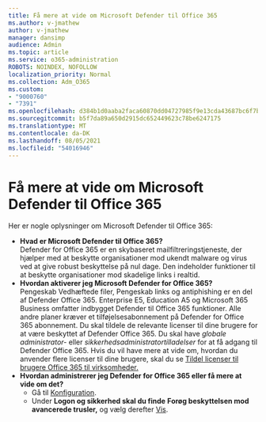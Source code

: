 ```yaml
---
title: Få mere at vide om Microsoft Defender til Office 365
ms.author: v-jmathew
author: v-jmathew
manager: dansimp
audience: Admin
ms.topic: article
ms.service: o365-administration
ROBOTS: NOINDEX, NOFOLLOW
localization_priority: Normal
ms.collection: Adm_O365
ms.custom:
- "9000760"
- "7391"
ms.openlocfilehash: d384b1d0aaba2faca60870dd04727985f9e13cda43687bc6f7bc53da90db4b9e
ms.sourcegitcommit: b5f7da89a650d2915dc652449623c78be6247175
ms.translationtype: MT
ms.contentlocale: da-DK
ms.lasthandoff: 08/05/2021
ms.locfileid: "54016946"
---
```

# <a name="learn-about-microsoft-defender-for-office-365"></a>Få mere at vide om Microsoft Defender til Office 365

Her er nogle oplysninger om Microsoft Defender til Office 365:

- **Hvad er Microsoft Defender til Office 365?**  
    Defender for Office 365 er en skybaseret mailfiltreringstjeneste, der hjælper med at beskytte organisationer mod ukendt malware og virus ved at give robust beskyttelse på nul dage. Den indeholder funktioner til at beskytte organisationer mod skadelige links i realtid.
- **Hvordan aktiverer jeg Microsoft Defender for Office 365?**  
    Pengeskab Vedhæftede filer, Pengeskab links og antiphishing er en del af Defender Office 365. Enterprise E5, Education A5 og Microsoft 365 Business omfatter indbygget Defender til Office 365 funktioner. Alle andre planer kræver et tilføjelsesabonnement på Defender for Office 365 abonnement. Du skal tildele de relevante licenser til dine brugere for at være beskyttet af Defender Office 365. Du skal have *globale administrator-* eller *sikkerhedsadministratortilladelser* for at få adgang til Defender Office 365. Hvis du vil have mere at vide om, hvordan du anvender flere licenser til dine brugere, skal du se [Tildel licenser til brugere Office 365 til virksomheder.](https://go.microsoft.com/fwlink/?linkid=2093435)
- **Hvordan administrerer jeg Defender for Office 365 eller få mere at vide om det?**  
  - Gå til [Konfiguration](https://go.microsoft.com/fwlink/p/?linkid=2075721).  
  - Under **Logon og sikkerhed skal du finde** **Forøg beskyttelsen mod avancerede trusler,** og vælg derefter [Vis](https://go.microsoft.com/fwlink/?linkid=2109302).
